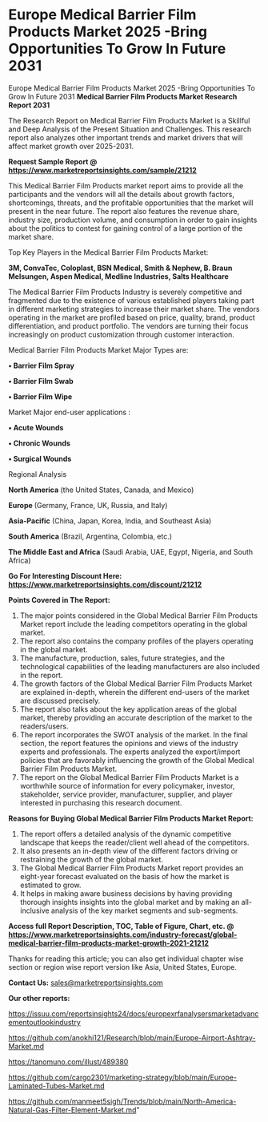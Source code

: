 # Europe Medical Barrier Film Products Market 2025 -Bring Opportunities To Grow In Future 2031
Europe Medical Barrier Film Products Market 2025 -Bring Opportunities To Grow In Future 2031
<strong>Medical Barrier Film Products Market Research Report 2031</strong>

The Research Report on Medical Barrier Film Products Market is a Skillful and Deep Analysis of the Present Situation and Challenges. This research report also analyzes other important trends and market drivers that will affect market growth over 2025-2031.

<strong>Request Sample Report @ <a href=https://www.marketreportsinsights.com/sample/21212>https://www.marketreportsinsights.com/sample/21212</a></strong>

This Medical Barrier Film Products market report aims to provide all the participants and the vendors will all the details about growth factors, shortcomings, threats, and the profitable opportunities that the market will present in the near future. The report also features the revenue share, industry size, production volume, and consumption in order to gain insights about the politics to contest for gaining control of a large portion of the market share.

Top Key Players in the Medical Barrier Film Products Market:

<strong>3M, ConvaTec, Coloplast, BSN Medical, Smith & Nephew, B. Braun Melsungen, Aspen Medical, Medline Industries, Salts Healthcare</strong>

The Medical Barrier Film Products Industry is severely competitive and fragmented due to the existence of various established players taking part in different marketing strategies to increase their market share. The vendors operating in the market are profiled based on price, quality, brand, product differentiation, and product portfolio. The vendors are turning their focus increasingly on product customization through customer interaction.

Medical Barrier Film Products Market Major Types are:

<strong>• Barrier Film Spray

• Barrier Film Swab

• Barrier Film Wipe</strong>

Market Major end-user applications :

<strong>• Acute Wounds

• Chronic Wounds

• Surgical Wounds</strong>

Regional Analysis

</u><strong><b>North America</b></strong> (the United States, Canada, and Mexico)

<strong><b>Europe </b></strong>(Germany, France, UK, Russia, and Italy)

<strong><b>Asia-Pacific</b></strong> (China, Japan, Korea, India, and Southeast Asia)

<strong><b>South America</b></strong> (Brazil, Argentina, Colombia, etc.)

<strong><b>The Middle East and Africa</b></strong> (Saudi Arabia, UAE, Egypt, Nigeria, and South Africa)

<strong>Go For Interesting Discount Here: <a href=https://www.marketreportsinsights.com/discount/21212>https://www.marketreportsinsights.com/discount/21212</a></strong>

<strong>Points Covered in The Report:</strong>
<ol>
  <li>The major points considered in the Global Medical Barrier Film Products Market report include the leading competitors operating in the global market.</li>
  <li>The report also contains the company profiles of the players operating in the global market.</li>
  <li>The manufacture, production, sales, future strategies, and the technological capabilities of the leading manufacturers are also included in the report.</li>
  <li>The growth factors of the Global Medical Barrier Film Products Market are explained in-depth, wherein the different end-users of the market are discussed precisely.</li>
  <li>The report also talks about the key application areas of the global market, thereby providing an accurate description of the market to the readers/users.</li>
  <li>The report incorporates the SWOT analysis of the market. In the final section, the report features the opinions and views of the industry experts and professionals. The experts analyzed the export/import policies that are favorably influencing the growth of the Global Medical Barrier Film Products Market.</li>
  <li>The report on the Global Medical Barrier Film Products Market is a worthwhile source of information for every policymaker, investor, stakeholder, service provider, manufacturer, supplier, and player interested in purchasing this research document.</li>
</ol>
<strong>Reasons for Buying Global Medical Barrier Film Products Market Report:</strong>

<ol>
  <li>The report offers a detailed analysis of the dynamic competitive landscape that keeps the reader/client well ahead of the competitors.</li>
  <li>It also presents an in-depth view of the different factors driving or restraining the growth of the global market.</li>
  <li>The Global Medical Barrier Film Products Market report provides an eight-year forecast evaluated on the basis of how the market is estimated to grow.</li>
  <li>It helps in making aware business decisions by having providing thorough insights insights into the global market and by making an all-inclusive analysis of the key market segments and sub-segments.</li>
</ol>
<strong>Access full Report Description, TOC, Table of Figure, Chart, etc. @ <a href=https://www.marketreportsinsights.com/industry-forecast/global-medical-barrier-film-products-market-growth-2021-21212>https://www.marketreportsinsights.com/industry-forecast/global-medical-barrier-film-products-market-growth-2021-21212</a></strong>


Thanks for reading this article; you can also get individual chapter wise section or region wise report version like Asia, United States, Europe.

<strong>Contact Us:</strong>
sales@marketreportsinsights.com

<strong>Our other reports:</strong>

<a href=https://issuu.com/reportsinsights24/docs/europexrfanalysersmarketadvancementoutlookindustry>https://issuu.com/reportsinsights24/docs/europexrfanalysersmarketadvancementoutlookindustry</a>

<a href=https://github.com/anokhi121/Research/blob/main/Europe-Airport-Ashtray-Market.md>https://github.com/anokhi121/Research/blob/main/Europe-Airport-Ashtray-Market.md</a>

<a href=https://tanomuno.com/illust/489380>https://tanomuno.com/illust/489380</a>

<a href=https://github.com/cargo2301/marketing-strategy/blob/main/Europe-Laminated-Tubes-Market.md>https://github.com/cargo2301/marketing-strategy/blob/main/Europe-Laminated-Tubes-Market.md</a>

<a href=https://github.com/manmeet5sigh/Trends/blob/main/North-America-Natural-Gas-Filter-Element-Market.md>https://github.com/manmeet5sigh/Trends/blob/main/North-America-Natural-Gas-Filter-Element-Market.md</a>"
